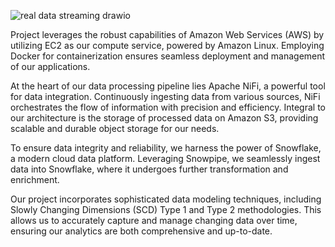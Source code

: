![real data streaming drawio](https://github.com/devs44/real_time_data_streaming/assets/62928989/f943decd-e63f-428f-9be2-d25b880dcfc0)

Project leverages the robust capabilities of Amazon Web Services (AWS) by utilizing EC2 as our compute service, powered by Amazon Linux. Employing Docker for containerization ensures seamless deployment and management of our applications.

At the heart of our data processing pipeline lies Apache NiFi, a powerful tool for data integration. Continuously ingesting data from various sources, NiFi orchestrates the flow of information with precision and efficiency. Integral to our architecture is the storage of processed data on Amazon S3, providing scalable and durable object storage for our needs.

To ensure data integrity and reliability, we harness the power of Snowflake, a modern cloud data platform. Leveraging Snowpipe, we seamlessly ingest data into Snowflake, where it undergoes further transformation and enrichment.

Our project incorporates sophisticated data modeling techniques, including Slowly Changing Dimensions (SCD) Type 1 and Type 2 methodologies. This allows us to accurately capture and manage changing data over time, ensuring our analytics are both comprehensive and up-to-date.
